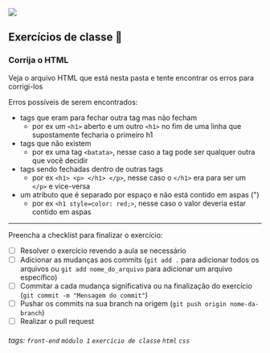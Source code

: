 ![](https://i.imgur.com/xG74tOh.png)

## Exercícios de classe 🏫

### Corrija o HTML

Veja o arquivo HTML que está nesta pasta e tente encontrar os erros para corrigi-los

Erros possíveis de serem encontrados:
- tags que eram para fechar outra tag mas não fecham
  - por ex um `<h1>` aberto e um outro `<h1>` no fim de uma linha que supostamente fecharia o primeiro h1
- tags que não existem
  - por ex uma tag `<batata>`, nesse caso a tag pode ser qualquer outra que você decidir
- tags sendo fechadas dentro de outras tags
  - por ex `<h1> <p> </h1> </p>`, nesse caso o `</h1>` era para ser um `</p>` e vice-versa
- um atributo que é separado por espaço e não está contido em aspas (")
  - por ex `<h1 style=color: red;>`, nesse caso o valor deveria estar contido em aspas

---

Preencha a checklist para finalizar o exercício:

- [ ] Resolver o exercício revendo a aula se necessário
- [ ] Adicionar as mudanças aos commits (`git add .` para adicionar todos os arquivos ou `git add nome_do_arquivo` para adicionar um arquivo específico)
- [ ] Commitar a cada mudança significativa ou na finalização do exercício (`git commit -m "Mensagem do commit"`)
- [ ] Pushar os commits na sua branch na origem (`git push origin nome-da-branch`)
- [ ] Realizar o pull request

###### tags: `front-end` `módulo 1` `exercício de classe` `html` `css`

